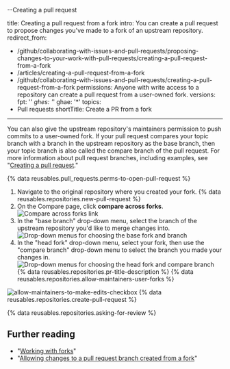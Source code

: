 --Creating a pull request

title: Creating a pull request from a fork
intro: You can create a pull request to propose changes you've made to a fork of an upstream repository.
redirect_from:
  - /github/collaborating-with-issues-and-pull-requests/proposing-changes-to-your-work-with-pull-requests/creating-a-pull-request-from-a-fork
  - /articles/creating-a-pull-request-from-a-fork
  - /github/collaborating-with-issues-and-pull-requests/creating-a-pull-request-from-a-fork
permissions: Anyone with write access to a repository can create a pull request from a user-owned fork.
versions:
  fpt: '*'
  ghes: '*'
  ghae: '*'
topics:
  - Pull requests
shortTitle: Create a PR from a fork
---
You can also give the upstream repository's maintainers permission to push commits to a user-owned fork. If your pull request compares your topic branch with a branch in the upstream repository as the base branch, then your topic branch is also called the compare branch of the pull request. For more information about pull request branches, including examples, see "[Creating a pull request](/articles/creating-a-pull-request/#changing-the-branch-range-and-destination-repository)."

{% data reusables.pull_requests.perms-to-open-pull-request %}

1. Navigate to the original repository where you created your fork.
{% data reusables.repositories.new-pull-request %}
3. On the Compare page, click **compare across forks**.
  ![Compare across forks link](/assets/images/help/pull_requests/compare-across-forks-link.png)
4. In the "base branch" drop-down menu, select the branch of the upstream repository you'd like to merge changes into.
  ![Drop-down menus for choosing the base fork and branch](/assets/images/help/pull_requests/choose-base-fork-and-branch.png)
5. In the "head fork" drop-down menu, select your fork, then use the "compare branch" drop-down menu to select the branch you made your changes in.
  ![Drop-down menus for choosing the head fork and compare branch](/assets/images/help/pull_requests/choose-head-fork-compare-branch.png)
{% data reusables.repositories.pr-title-description %}
{% data reusables.repositories.allow-maintainers-user-forks %}

  ![allow-maintainers-to-make-edits-checkbox](/assets/images/help/pull_requests/allow-maintainers-to-make-edits.png)
{% data reusables.repositories.create-pull-request %}

{% data reusables.repositories.asking-for-review %}

## Further reading

- "[Working with forks](/articles/working-with-forks)"
- "[Allowing changes to a pull request branch created from a fork](/articles/allowing-changes-to-a-pull-request-branch-created-from-a-fork)"
